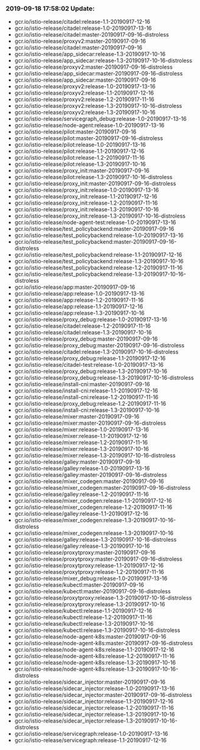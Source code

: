 ### 2019-09-18 17:58:02 Update:

- gcr.io/istio-release/citadel:release-1.1-20190917-12-16
- gcr.io/istio-release/citadel:release-1.0-20190917-13-16
- gcr.io/istio-release/citadel:master-20190917-09-16-distroless
- gcr.io/istio-release/proxyv2:master-20190917-09-16
- gcr.io/istio-release/citadel:master-20190917-09-16
- gcr.io/istio-release/app_sidecar:release-1.3-20190917-10-16
- gcr.io/istio-release/app_sidecar:release-1.3-20190917-10-16-distroless
- gcr.io/istio-release/proxyv2:master-20190917-09-16-distroless
- gcr.io/istio-release/app_sidecar:master-20190917-09-16-distroless
- gcr.io/istio-release/app_sidecar:master-20190917-09-16
- gcr.io/istio-release/proxyv2:release-1.0-20190917-13-16
- gcr.io/istio-release/proxyv2:release-1.1-20190917-12-16
- gcr.io/istio-release/proxyv2:release-1.2-20190917-11-16
- gcr.io/istio-release/proxyv2:release-1.3-20190917-10-16-distroless
- gcr.io/istio-release/proxyv2:release-1.3-20190917-10-16
- gcr.io/istio-release/servicegraph_debug:release-1.0-20190917-13-16
- gcr.io/istio-release/node-agent:release-1.0-20190917-13-16
- gcr.io/istio-release/pilot:master-20190917-09-16
- gcr.io/istio-release/pilot:master-20190917-09-16-distroless
- gcr.io/istio-release/pilot:release-1.0-20190917-13-16
- gcr.io/istio-release/pilot:release-1.1-20190917-12-16
- gcr.io/istio-release/pilot:release-1.2-20190917-11-16
- gcr.io/istio-release/pilot:release-1.3-20190917-10-16
- gcr.io/istio-release/proxy_init:master-20190917-09-16
- gcr.io/istio-release/pilot:release-1.3-20190917-10-16-distroless
- gcr.io/istio-release/proxy_init:master-20190917-09-16-distroless
- gcr.io/istio-release/proxy_init:release-1.0-20190917-13-16
- gcr.io/istio-release/proxy_init:release-1.1-20190917-12-16
- gcr.io/istio-release/proxy_init:release-1.2-20190917-11-16
- gcr.io/istio-release/proxy_init:release-1.3-20190917-10-16
- gcr.io/istio-release/proxy_init:release-1.3-20190917-10-16-distroless
- gcr.io/istio-release/node-agent-test:release-1.0-20190917-13-16
- gcr.io/istio-release/test_policybackend:master-20190917-09-16
- gcr.io/istio-release/test_policybackend:release-1.0-20190917-13-16
- gcr.io/istio-release/test_policybackend:master-20190917-09-16-distroless
- gcr.io/istio-release/test_policybackend:release-1.1-20190917-12-16
- gcr.io/istio-release/test_policybackend:release-1.3-20190917-10-16
- gcr.io/istio-release/test_policybackend:release-1.2-20190917-11-16
- gcr.io/istio-release/test_policybackend:release-1.3-20190917-10-16-distroless
- gcr.io/istio-release/app:master-20190917-09-16
- gcr.io/istio-release/app:release-1.0-20190917-13-16
- gcr.io/istio-release/app:release-1.2-20190917-11-16
- gcr.io/istio-release/app:release-1.1-20190917-12-16
- gcr.io/istio-release/app:release-1.3-20190917-10-16
- gcr.io/istio-release/proxy_debug:release-1.0-20190917-13-16
- gcr.io/istio-release/citadel:release-1.2-20190917-11-16
- gcr.io/istio-release/citadel:release-1.3-20190917-10-16
- gcr.io/istio-release/proxy_debug:master-20190917-09-16
- gcr.io/istio-release/proxy_debug:master-20190917-09-16-distroless
- gcr.io/istio-release/citadel:release-1.3-20190917-10-16-distroless
- gcr.io/istio-release/proxy_debug:release-1.1-20190917-12-16
- gcr.io/istio-release/citadel-test:release-1.0-20190917-13-16
- gcr.io/istio-release/proxy_debug:release-1.3-20190917-10-16
- gcr.io/istio-release/proxy_debug:release-1.3-20190917-10-16-distroless
- gcr.io/istio-release/install-cni:master-20190917-09-16
- gcr.io/istio-release/install-cni:release-1.1-20190917-12-16
- gcr.io/istio-release/install-cni:release-1.2-20190917-11-16
- gcr.io/istio-release/proxy_debug:release-1.2-20190917-11-16
- gcr.io/istio-release/install-cni:release-1.3-20190917-10-16
- gcr.io/istio-release/mixer:master-20190917-09-16
- gcr.io/istio-release/mixer:master-20190917-09-16-distroless
- gcr.io/istio-release/mixer:release-1.0-20190917-13-16
- gcr.io/istio-release/mixer:release-1.1-20190917-12-16
- gcr.io/istio-release/mixer:release-1.2-20190917-11-16
- gcr.io/istio-release/mixer:release-1.3-20190917-10-16
- gcr.io/istio-release/mixer:release-1.3-20190917-10-16-distroless
- gcr.io/istio-release/galley:master-20190917-09-16
- gcr.io/istio-release/galley:release-1.0-20190917-13-16
- gcr.io/istio-release/galley:master-20190917-09-16-distroless
- gcr.io/istio-release/mixer_codegen:master-20190917-09-16
- gcr.io/istio-release/mixer_codegen:master-20190917-09-16-distroless
- gcr.io/istio-release/galley:release-1.2-20190917-11-16
- gcr.io/istio-release/mixer_codegen:release-1.1-20190917-12-16
- gcr.io/istio-release/mixer_codegen:release-1.2-20190917-11-16
- gcr.io/istio-release/galley:release-1.1-20190917-12-16
- gcr.io/istio-release/mixer_codegen:release-1.3-20190917-10-16-distroless
- gcr.io/istio-release/mixer_codegen:release-1.3-20190917-10-16
- gcr.io/istio-release/galley:release-1.3-20190917-10-16-distroless
- gcr.io/istio-release/galley:release-1.3-20190917-10-16
- gcr.io/istio-release/proxytproxy:master-20190917-09-16
- gcr.io/istio-release/proxytproxy:master-20190917-09-16-distroless
- gcr.io/istio-release/proxytproxy:release-1.1-20190917-12-16
- gcr.io/istio-release/proxytproxy:release-1.2-20190917-11-16
- gcr.io/istio-release/mixer_debug:release-1.0-20190917-13-16
- gcr.io/istio-release/kubectl:master-20190917-09-16
- gcr.io/istio-release/kubectl:master-20190917-09-16-distroless
- gcr.io/istio-release/proxytproxy:release-1.3-20190917-10-16-distroless
- gcr.io/istio-release/proxytproxy:release-1.3-20190917-10-16
- gcr.io/istio-release/kubectl:release-1.1-20190917-12-16
- gcr.io/istio-release/kubectl:release-1.2-20190917-11-16
- gcr.io/istio-release/kubectl:release-1.3-20190917-10-16
- gcr.io/istio-release/kubectl:release-1.3-20190917-10-16-distroless
- gcr.io/istio-release/node-agent-k8s:master-20190917-09-16
- gcr.io/istio-release/node-agent-k8s:master-20190917-09-16-distroless
- gcr.io/istio-release/node-agent-k8s:release-1.1-20190917-12-16
- gcr.io/istio-release/node-agent-k8s:release-1.2-20190917-11-16
- gcr.io/istio-release/node-agent-k8s:release-1.3-20190917-10-16
- gcr.io/istio-release/node-agent-k8s:release-1.3-20190917-10-16-distroless
- gcr.io/istio-release/sidecar_injector:master-20190917-09-16
- gcr.io/istio-release/sidecar_injector:release-1.0-20190917-13-16
- gcr.io/istio-release/sidecar_injector:master-20190917-09-16-distroless
- gcr.io/istio-release/sidecar_injector:release-1.1-20190917-12-16
- gcr.io/istio-release/sidecar_injector:release-1.2-20190917-11-16
- gcr.io/istio-release/sidecar_injector:release-1.3-20190917-10-16
- gcr.io/istio-release/sidecar_injector:release-1.3-20190917-10-16-distroless
- gcr.io/istio-release/servicegraph:release-1.0-20190917-13-16
- gcr.io/istio-release/servicegraph:release-1.1-20190917-12-16
